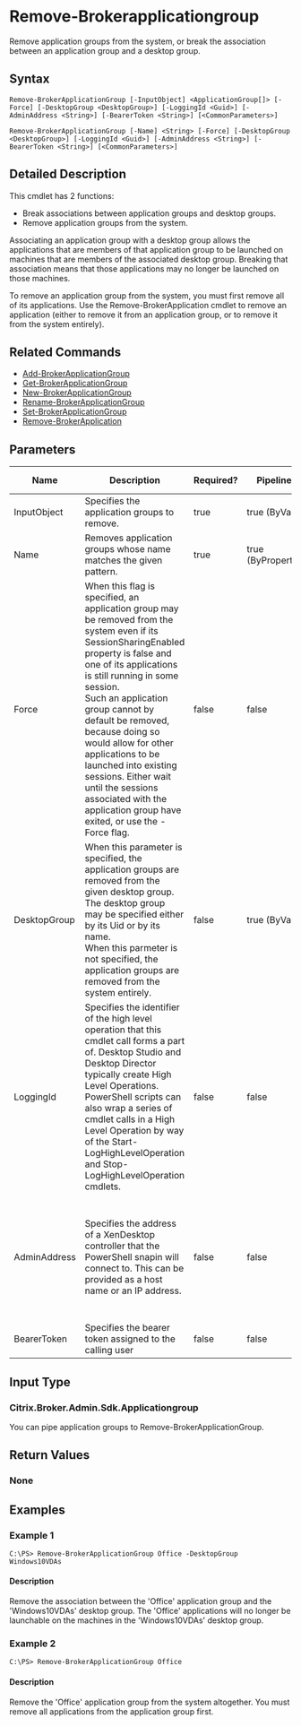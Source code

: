﻿
# Remove-Brokerapplicationgroup
Remove application groups from the system, or break the association between an application group and a desktop group.
## Syntax
```
Remove-BrokerApplicationGroup [-InputObject] <ApplicationGroup[]> [-Force] [-DesktopGroup <DesktopGroup>] [-LoggingId <Guid>] [-AdminAddress <String>] [-BearerToken <String>] [<CommonParameters>]

Remove-BrokerApplicationGroup [-Name] <String> [-Force] [-DesktopGroup <DesktopGroup>] [-LoggingId <Guid>] [-AdminAddress <String>] [-BearerToken <String>] [<CommonParameters>]
```
## Detailed Description
This cmdlet has 2 functions:

* Break associations between application groups and desktop groups.
* Remove application groups from the system.

Associating an application group with a desktop group allows the applications that are members of that application group to be launched on machines that are members of the associated desktop group. Breaking that association means that those applications may no longer be launched on those machines.

To remove an application group from the system, you must first remove all of its applications. Use the Remove-BrokerApplication cmdlet to remove an application (either to remove it from an application group, or to remove it from the system entirely).


## Related Commands

* [Add-BrokerApplicationGroup](./Add-BrokerApplicationGroup/)
* [Get-BrokerApplicationGroup](./Get-BrokerApplicationGroup/)
* [New-BrokerApplicationGroup](./New-BrokerApplicationGroup/)
* [Rename-BrokerApplicationGroup](./Rename-BrokerApplicationGroup/)
* [Set-BrokerApplicationGroup](./Set-BrokerApplicationGroup/)
* [Remove-BrokerApplication](./Remove-BrokerApplication/)
## Parameters
| Name   | Description | Required? | Pipeline Input | Default Value |
| --- | --- | --- | --- | --- |
| InputObject | Specifies the application groups to remove. | true | true (ByValue) |  |
| Name | Removes application groups whose name matches the given pattern. | true | true (ByPropertyName) |  |
| Force | When this flag is specified, an application group may be removed from the system even if its SessionSharingEnabled property is false and one of its applications is still running in some session.<br>Such an application group cannot by default be removed, because doing so would allow for other applications to be launched into existing sessions. Either wait until the sessions associated with the application group have exited, or use the -Force flag. | false | false |  |
| DesktopGroup | When this parameter is specified, the application groups are removed from the given desktop group. The desktop group may be specified either by its Uid or by its name.<br>When this parmeter is not specified, the application groups are removed from the system entirely. | false | true (ByValue) |  |
| LoggingId | Specifies the identifier of the high level operation that this cmdlet call forms a part of. Desktop Studio and Desktop Director typically create High Level Operations. PowerShell scripts can also wrap a series of cmdlet calls in a High Level Operation by way of the Start-LogHighLevelOperation and Stop-LogHighLevelOperation cmdlets. | false | false |  |
| AdminAddress | Specifies the address of a XenDesktop controller that the PowerShell snapin will connect to. This can be provided as a host name or an IP address. | false | false | Localhost. Once a value is provided by any cmdlet, this value will become the default. |
| BearerToken | Specifies the bearer token assigned to the calling user | false | false |  |

## Input Type

### Citrix.Broker.Admin.Sdk.Applicationgroup
You can pipe application groups to Remove-BrokerApplicationGroup.
## Return Values

### None

## Examples

### Example 1
```
C:\PS> Remove-BrokerApplicationGroup Office -DesktopGroup Windows10VDAs
```
#### Description
Remove the association between the 'Office' application group and the 'Windows10VDAs' desktop group. The 'Office' applications will no longer be launchable on the machines in the 'Windows10VDAs' desktop group.
### Example 2
```
C:\PS> Remove-BrokerApplicationGroup Office
```
#### Description
Remove the 'Office' application group from the system altogether. You must remove all applications from the application group first.
